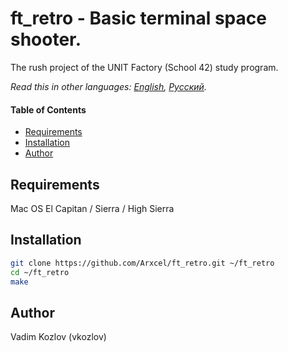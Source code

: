 # ft_retro - Basic terminal space shooter.
The rush project of the  UNIT Factory (School 42) study program.

*Read this in other languages: [English](README.md), [Русский](README-ru.md).*

#### Table of Contents

- [Requirements](#requirements)
- [Installation](#installation)
- [Author](#author)

## Requirements

Mac OS El Capitan / Sierra / High Sierra

## Installation

```bash
git clone https://github.com/Arxcel/ft_retro.git ~/ft_retro
cd ~/ft_retro
make
```
## Author

Vadim Kozlov (vkozlov)
